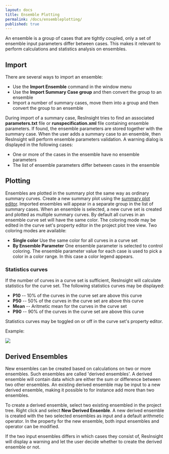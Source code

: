 ```yaml
---
layout: docs
title: Ensemble Plotting
permalink: /docs/ensembleplotting/
published: true
---
```

An ensemble is a group of cases that are tightly coupled, only a set of ensemble input parameters differ between cases. This makes it relevant to perform calculations and statistics analysis on ensembles.

## Import
There are several ways to import an ensemble:
- Use the **Import Ensemble** command in the window menu
- Use the **Import Summary Case group** and then convert the group to an ensemble
- Import a number of summary cases, move them into a group and then convert the group to an ensemble

During import of a summary case, ResInsight tries to find an associated **parameters.txt** file or **runspecification.xml** file containing ensemble parameters. If found, the ensemble parameters are stored together with the summary case. When the user adds a summary case to an ensemble, then ResInsight will perform ensemble parameters validation. A warning dialog is displayed in the following cases:
- One or more of the cases in the ensemble have no ensemble parameters
- The list of ensemble parameters differ between cases in the ensemble

## Plotting
Ensembles are plotted in the summary plot the same way as ordinary summary curves. Create a new summary plot using the [summary plot editor]({{site.baseurl}}/docs/summaryploteditor). Imported ensembles will appear in a separate group in the list of summary cases. When an ensemble is selected, a new curve set is created and plotted as multiple summary curves. By default all curves in an ensemble curve set will have the same color. The coloring mode may be edited in the curve set's property editor in the project plot tree view. Two coloring modes are available:
- **Single color** Use the same color for all curves in a curve set
- **By Ensemble Parameter** One ensemble parameter is selected to control coloring. The ensemble parameter value for each case is used to pick a color in a color range. In this case a color legend appears.

### Statistics curves
If the number of curves in a curve set is sufficient, ResInsight will calculate statistics for the curve set. The following statistics curves may be displayed:
- **P10** -- 10% of the curves in the curve set are above this curve
- **P50** -- 50% of the curves in the curve set are above this curve
- **Mean** -- Aritmetic mean for the curves in the curve set
- **P90** -- 90% of the curves in the curve set are above this curve

Statistics curves may be toggled on or off in the curve set's property editor.

Example:

![]({{site.baseurl}}/images/Ensemble.png)

## Derived Ensembles
New ensembles can be created based on calculations on two or more ensembles. Such ensembles are called 'derived ensembles'. A derived ensemble will contain data which are either the sum or difference between two other ensembles. An existing derived ensemble may be input to a new derived ensemble, making it possible to for instance add more than two ensembles.

To create a derived ensemble, select two existing ensembled in the project tree. Right click and select **New Derived Ensenble**. A new derived ensemble is created with the two selected ensembles as input and a default arithmetic operator. In the property for the new ensemble, both input ensembles and operator can be modified.

If the two input ensembles differs in which cases they consist of, ResInsight will display a warning and let the user decide whether to create the derived ensemble or not.
